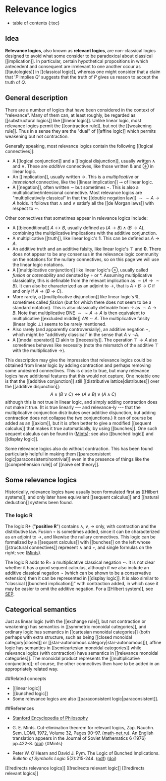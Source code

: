 # Relevance logics

* table of contents
{:toc}

## Idea

**Relevance logics**, also known as **relevant logics**, are non-classical logics designed to avoid what some consider to be paradoxical about classical [[implication]].  In particular, certain hypothetical propositions in which antecedent and consequent are irrelevant to one another occur as [[tautologies]] in [[classical logic]], whereas one might consider that a claim that '$P$ implies $Q$' suggests that the truth of $P$ gives us reason to accept the truth of $Q$.

## General description

There are a number of logics that have been considered in the context of "relevance".  Many of them can, at least roughly, be regarded as [[substructural logics]] like [[linear logic]].  Unlike linear logic, most relevance logics permit the [[contraction rule]], but not the [[weakening rule]].  Thus in a sense they are the "dual" of [[affine logic]] which permits weakening but not contraction.

Generally speaking, most relevance logics contain the following [[logical connectives]]:

* A [[logical conjunction]] and a [[logical disjunction]], usually written $\wedge$ and $\vee$.  These are *additive* connectives, like those written $\&$ and $\oplus$ in linear logic.
* An [[implication]], usually written $\to$.  This is a *multiplicative* or *intensional* connective, like the [[linear implication]] $\multimap$ of linear logic.
* A [[negation]], often written $\sim$ but sometimes $\neg$.  This is also a multiplicative/intensional connective.  Most relevance logics are "multiplicatively classical" in that the [[double negation law]] $\sim\sim A\to A$ holds.  It follows that $\wedge$ and $\vee$ satisfy all the [[de Morgan laws]] with respect to $\sim$.

Other connectives that sometimes appear in relevance logics include:

* A [[biconditional]] $A\leftrightarrow B$, usually defined as $(A\to B) \wedge (B\to A)$, combining the multiplicative implications with the additive conjunction.
* A multiplicative [[truth]], like linear logic's $\mathbf{1}$.  This can be defined as $A\to A$.
* An additive truth and an additive falsity, like linear logic's $\top$ and $\mathbf{0}$.  There does not appear to be any consensus in the relevance logic community on the notations for the nullary connectives, so on this page we will use the linear logic notations.
* A [[multiplicative conjunction]] like linear logic's $\otimes$, usually called *fusion* or *cotenability* and denoted by $\circ$ or $*$.  Assuming multiplicative classicality, this is definable from the relevant implication as $\sim (A\to\sim B)$.  It can also be characterized as an adjoint to $\to$, that is $A\circ B \to C$ if and only if $A\to (B\to C)$.
* More rarely, a [[multiplicative disjunction]] like linear logic's $\invamp$, sometimes called *fission* (but for which there does not seem to be a standard notation).  This is also classically definable from $\to$ as $\sim A \to B$.  Note that multiplicative DNE $\sim\sim A\to A$ is then equivalent to multiplicative [[excluded middle]] $A\invamp \sim A$.  The multiplicative falsity (linear logic $\bot$) seems to be rarely mentioned.
* Also rarely (and apparently controversially), an additive negation $\neg$, which might be "additively classical" in the sense that $A\vee \neg A$.
* A [[modal operator]] $\Box$ akin to [[necessity]].  The operation $\top \to A$ also sometimes behaves like necessity (note the mismatch of the additive $\top$ with the multiplicative $\to$).

This description may give the impression that relevance logics could be obtained from linear logic by adding contraction and perhaps removing some undesired connectives.  This is close to true, but many relevance logics have additional features that this would not capture.  One notable one is that the [[additive conjunction]] still [[distributive lattice|distributes]] over the [[additive disjunction]]:
$$ A \wedge (B\vee C) \leftrightarrow (A\wedge B) \vee (A\wedge C) $$
although this is not true in linear logic, and simply adding contraction does not make it true.  (It is true linearly --- and relevance-ly --- that the multiplicative conjunction distributes over additive disjunction, but adding contraction does not collapse the two conjunctions.)  It can of course be added as an [[axiom]], but it is often better to give a modified [[sequent calculus]] that makes it true automatically, by using [[bunches]].  One such sequent calculus can be found in ([Mints](#Mints)); see also [[bunched logic]] and [[display logic]].

Some relevance logics also do without contraction.  This has been found particularly helpful in making them [[paraconsistent logic|paraconsistent/nontrivial]] even in the presence of things like the [[comprehension rule]] of [[naive set theory]].

## Some relevance logics

Historically, relevance logics have usually been formulated first as [[Hilbert systems]], and only later have equivalent [[sequent calculus]] and [[natural deduction]] systems been found.

### The logic R

The logic R+ ("**positive R**") contains $\wedge,\vee,\to$ only, with contraction and the distributive law.  Fusion $\circ$ is sometimes added, since it can be characterized as an adjoint to $\to$, and likewise the nullary connectives.  This logic can be formalized by a [[sequent calculus]] with [[bunches]] on the left whose [[structural connectives]] represent $\wedge$ and $\circ$, and single formulas on the right; see ([Mints](#Mints)).

The logic R adds to R+ a multiplicative classical negation $\sim$.  It is not clear whether it has a good sequent calculus, although if we also include an additive classical negation $\neg$ (which can be shown to be a conservative extension) then it can be represented in [[display logic]].  It is also similar to "classical [[bunched implication]]" with contraction added, in which case it may be easier to omit the additive negation.   For a [[Hilbert system]], see [SEP](http://plato.stanford.edu/entries/logic-relevance/logicr.html).

## Categorical semantics

Just as linear logic (with the [[exchange rule]], but not contraction or weakening) has semantics in [[symmetric monoidal categories]], and ordinary logic has semantics in [[cartesian monoidal categories]] (both perhaps with extra structure, such as being [[closed monoidal category|closed]] or [[star-autonomous category|star-autonomous]]), affine logic has semantics in [[semicartesian monoidal categories]] while relevance logics (with contraction) have semantics in [[relevance monoidal categories]].  The monoidal product represents the [[multiplicative conjunction]]; of course, the other connectives then have to be added in an appropriately related way.

##Related concepts

* [[linear logic]]
* [[bunched logic]]
* Some relevance logics are also [[paraconsistent logic|paraconsistent]].

##References

* [Stanford Encyclopedia of Philosophy](http://plato.stanford.edu/entries/logic-relevance/)

* G. E. Mints. Cut-elimination theorem for relevant logics, Zap. Nauchn. Sem. LOMI, 1972,	Volume 32, Pages 90–97. ([math-net.ru](http://www.mathnet.ru/php/archive.phtml?wshow=paper&jrnid=znsl&paperid=2569&option_lang=eng)).
An English translation appears in the Journal of Soviet Mathematics 6 (1976) pp.422-8. ([doi](http://doi.org/10.1007/BF01084083))
 {#Mints}

* Peter W. O'Hearn and David J. Pym. The Logic of Bunched Implications. _Bulletin of Symbolic Logic_ 5(2):215-244. ([pdf](http://www.lsv.ens-cachan.fr/~demri/OHearnPym99.pdf)) ([doi](https://dx.doi.org/10.2307%2F421090))

[[!redirects relevance logics]]
[[!redirects relevant logic]]
[[!redirects relevant logics]]
